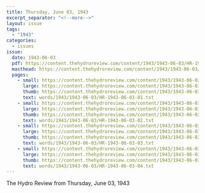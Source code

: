 ```yaml
---
title: Thursday, June 03, 1943
excerpt_separator: "<!--more-->"
layout: issue
tags:
  - "1943"
categories:
  - issues
issue:
  date: 1943-06-03
  pdf: https://content.thehydroreview.com/content/1943/1943-06-03/HR-1943-06-03.pdf
  masthead: https://content.thehydroreview.com/content/1943/1943-06-03/masthead/HR-1943-06-03.jpg
  pages:
    - small: https://content.thehydroreview.com/content/1943/1943-06-03/small/HR-1943-06-03-01.jpg
      large: https://content.thehydroreview.com/content/1943/1943-06-03/large/HR-1943-06-03-01.jpg
      thumb: https://content.thehydroreview.com/content/1943/1943-06-03/thumbnails/HR-1943-06-03-01.jpg
      text: words/1943/1943-06-03/HR-1943-06-03-01.txt
    - small: https://content.thehydroreview.com/content/1943/1943-06-03/small/HR-1943-06-03-02.jpg
      large: https://content.thehydroreview.com/content/1943/1943-06-03/large/HR-1943-06-03-02.jpg
      thumb: https://content.thehydroreview.com/content/1943/1943-06-03/thumbnails/HR-1943-06-03-02.jpg
      text: words/1943/1943-06-03/HR-1943-06-03-02.txt
    - small: https://content.thehydroreview.com/content/1943/1943-06-03/small/HR-1943-06-03-03.jpg
      large: https://content.thehydroreview.com/content/1943/1943-06-03/large/HR-1943-06-03-03.jpg
      thumb: https://content.thehydroreview.com/content/1943/1943-06-03/thumbnails/HR-1943-06-03-03.jpg
      text: words/1943/1943-06-03/HR-1943-06-03-03.txt
    - small: https://content.thehydroreview.com/content/1943/1943-06-03/small/HR-1943-06-03-04.jpg
      large: https://content.thehydroreview.com/content/1943/1943-06-03/large/HR-1943-06-03-04.jpg
      thumb: https://content.thehydroreview.com/content/1943/1943-06-03/thumbnails/HR-1943-06-03-04.jpg
      text: words/1943/1943-06-03/HR-1943-06-03-04.txt
---
```


The Hydro Review from Thursday, June 03, 1943

<!--more-->

